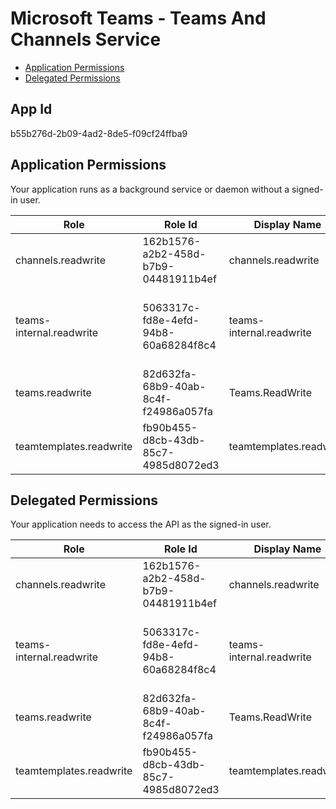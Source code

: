 # Microsoft Teams - Teams And Channels Service
- [Application Permissions](#application-permissions)
- [Delegated Permissions](#delegated-permissions)

## App Id
b55b276d-2b09-4ad2-8de5-f09cf24ffba9

## Application Permissions
Your application runs as a background service or daemon without a signed-in user.

| Role | Role Id | Display Name | Description |
|---|---|---|---|
| channels.readwrite | 162b1576-a2b2-458d-b7b9-04481911b4ef | channels.readwrite | Allows the user to create channels |
| teams-internal.readwrite | 5063317c-fd8e-4efd-94b8-60a68284f8c4 | teams-internal.readwrite | Allows the user to create and manage Teams and Channels |
| teams.readwrite | 82d632fa-68b9-40ab-8c4f-f24986a057fa | Teams.ReadWrite | Allows the user to create Teams |
| teamtemplates.readwrite | fb90b455-d8cb-43db-85c7-4985d8072ed3 | teamtemplates.readwrite | Allows the user to create team templates |

## Delegated Permissions
Your application needs to access the API as the signed-in user. 

| Role | Role Id | Display Name | Description |
|---|---|---|---|
| channels.readwrite | 162b1576-a2b2-458d-b7b9-04481911b4ef | channels.readwrite | Allows the user to create channels |
| teams-internal.readwrite | 5063317c-fd8e-4efd-94b8-60a68284f8c4 | teams-internal.readwrite | Allows the user to create and manage Teams and Channels |
| teams.readwrite | 82d632fa-68b9-40ab-8c4f-f24986a057fa | Teams.ReadWrite | Allows the user to create Teams |
| teamtemplates.readwrite | fb90b455-d8cb-43db-85c7-4985d8072ed3 | teamtemplates.readwrite | Allows the user to create team templates |

